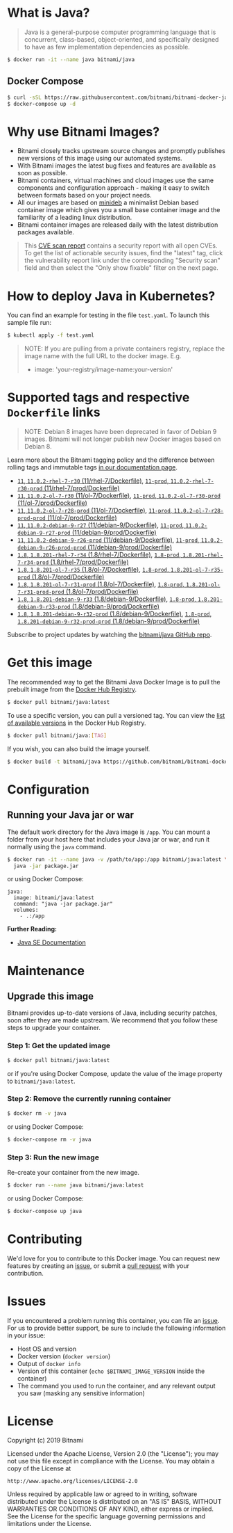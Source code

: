 # What is Java?

> Java is a general-purpose computer programming language that is concurrent, class-based, object-oriented, and specifically designed to have as few implementation dependencies as possible.

```bash
$ docker run -it --name java bitnami/java
```

## Docker Compose

```bash
$ curl -sSL https://raw.githubusercontent.com/bitnami/bitnami-docker-java/master/docker-compose.yml > docker-compose.yml
$ docker-compose up -d
```

# Why use Bitnami Images?

* Bitnami closely tracks upstream source changes and promptly publishes new versions of this image using our automated systems.
* With Bitnami images the latest bug fixes and features are available as soon as possible.
* Bitnami containers, virtual machines and cloud images use the same components and configuration approach - making it easy to switch between formats based on your project needs.
* All our images are based on [minideb](https://github.com/bitnami/minideb) a minimalist Debian based container image which gives you a small base container image and the familiarity of a leading linux distribution.
* Bitnami container images are released daily with the latest distribution packages available.


> This [CVE scan report](https://quay.io/repository/bitnami/java?tab=tags) contains a security report with all open CVEs. To get the list of actionable security issues, find the "latest" tag, click the vulnerability report link under the corresponding "Security scan" field and then select the "Only show fixable" filter on the next page.

# How to deploy Java in Kubernetes?

You can find an example for testing in the file `test.yaml`. To launch this sample file run:

```bash
$ kubectl apply -f test.yaml
```

> NOTE: If you are pulling from a private containers registry, replace the image name with the full URL to the docker image. E.g.
>
> - image: 'your-registry/image-name:your-version'

# Supported tags and respective `Dockerfile` links

> NOTE: Debian 8 images have been deprecated in favor of Debian 9 images. Bitnami will not longer publish new Docker images based on Debian 8.

Learn more about the Bitnami tagging policy and the difference between rolling tags and immutable tags [in our documentation page](https://docs.bitnami.com/containers/how-to/understand-rolling-tags-containers/).


- [`11`, `11.0.2-rhel-7-r30` (11/rhel-7/Dockerfile)](https://github.com/bitnami/bitnami-docker-java/blob/11.0.2-rhel-7-r30/11/rhel-7/Dockerfile), [`11-prod`, `11.0.2-rhel-7-r30-prod` (11/rhel-7/prod/Dockerfile)](https://github.com/bitnami/bitnami-docker-java/blob/11.0.2-rhel-7-r30/11/rhel-7/prod/Dockerfile)
- [`11`, `11.0.2-ol-7-r30` (11/ol-7/Dockerfile)](https://github.com/bitnami/bitnami-docker-java/blob/11.0.2-ol-7-r30/11/ol-7/Dockerfile), [`11-prod`, `11.0.2-ol-7-r30-prod` (11/ol-7/prod/Dockerfile)](https://github.com/bitnami/bitnami-docker-java/blob/11.0.2-ol-7-r30/11/ol-7/prod/Dockerfile)
- [`11`, `11.0.2-ol-7-r28-prod` (11/ol-7/Dockerfile)](https://github.com/bitnami/bitnami-docker-java/blob/11.0.2-ol-7-r28-prod/11/ol-7/Dockerfile), [`11-prod`, `11.0.2-ol-7-r28-prod-prod` (11/ol-7/prod/Dockerfile)](https://github.com/bitnami/bitnami-docker-java/blob/11.0.2-ol-7-r28-prod/11/ol-7/prod/Dockerfile)
- [`11`, `11.0.2-debian-9-r27` (11/debian-9/Dockerfile)](https://github.com/bitnami/bitnami-docker-java/blob/11.0.2-debian-9-r27/11/debian-9/Dockerfile), [`11-prod`, `11.0.2-debian-9-r27-prod` (11/debian-9/prod/Dockerfile)](https://github.com/bitnami/bitnami-docker-java/blob/11.0.2-debian-9-r27/11/debian-9/prod/Dockerfile)
- [`11`, `11.0.2-debian-9-r26-prod` (11/debian-9/Dockerfile)](https://github.com/bitnami/bitnami-docker-java/blob/11.0.2-debian-9-r26-prod/11/debian-9/Dockerfile), [`11-prod`, `11.0.2-debian-9-r26-prod-prod` (11/debian-9/prod/Dockerfile)](https://github.com/bitnami/bitnami-docker-java/blob/11.0.2-debian-9-r26-prod/11/debian-9/prod/Dockerfile)
- [`1.8`, `1.8.201-rhel-7-r34` (1.8/rhel-7/Dockerfile)](https://github.com/bitnami/bitnami-docker-java/blob/1.8.201-rhel-7-r34/1.8/rhel-7/Dockerfile), [`1.8-prod`, `1.8.201-rhel-7-r34-prod` (1.8/rhel-7/prod/Dockerfile)](https://github.com/bitnami/bitnami-docker-java/blob/1.8.201-rhel-7-r34/1.8/rhel-7/prod/Dockerfile)
- [`1.8`, `1.8.201-ol-7-r35` (1.8/ol-7/Dockerfile)](https://github.com/bitnami/bitnami-docker-java/blob/1.8.201-ol-7-r35/1.8/ol-7/Dockerfile), [`1.8-prod`, `1.8.201-ol-7-r35-prod` (1.8/ol-7/prod/Dockerfile)](https://github.com/bitnami/bitnami-docker-java/blob/1.8.201-ol-7-r35/1.8/ol-7/prod/Dockerfile)
- [`1.8`, `1.8.201-ol-7-r31-prod` (1.8/ol-7/Dockerfile)](https://github.com/bitnami/bitnami-docker-java/blob/1.8.201-ol-7-r31-prod/1.8/ol-7/Dockerfile), [`1.8-prod`, `1.8.201-ol-7-r31-prod-prod` (1.8/ol-7/prod/Dockerfile)](https://github.com/bitnami/bitnami-docker-java/blob/1.8.201-ol-7-r31-prod/1.8/ol-7/prod/Dockerfile)
- [`1.8`, `1.8.201-debian-9-r33` (1.8/debian-9/Dockerfile)](https://github.com/bitnami/bitnami-docker-java/blob/1.8.201-debian-9-r33/1.8/debian-9/Dockerfile), [`1.8-prod`, `1.8.201-debian-9-r33-prod` (1.8/debian-9/prod/Dockerfile)](https://github.com/bitnami/bitnami-docker-java/blob/1.8.201-debian-9-r33/1.8/debian-9/prod/Dockerfile)
- [`1.8`, `1.8.201-debian-9-r32-prod` (1.8/debian-9/Dockerfile)](https://github.com/bitnami/bitnami-docker-java/blob/1.8.201-debian-9-r32-prod/1.8/debian-9/Dockerfile), [`1.8-prod`, `1.8.201-debian-9-r32-prod-prod` (1.8/debian-9/prod/Dockerfile)](https://github.com/bitnami/bitnami-docker-java/blob/1.8.201-debian-9-r32-prod/1.8/debian-9/prod/Dockerfile)

Subscribe to project updates by watching the [bitnami/java GitHub repo](https://github.com/bitnami/bitnami-docker-java).

# Get this image

The recommended way to get the Bitnami Java Docker Image is to pull the prebuilt image from the [Docker Hub Registry](https://hub.docker.com/r/bitnami/java).

```bash
$ docker pull bitnami/java:latest
```

To use a specific version, you can pull a versioned tag. You can view the [list of available versions](https://hub.docker.com/r/bitnami/java/tags/) in the Docker Hub Registry.

```bash
$ docker pull bitnami/java:[TAG]
```

If you wish, you can also build the image yourself.

```bash
$ docker build -t bitnami/java https://github.com/bitnami/bitnami-docker-java.git
```

# Configuration

## Running your Java jar or war

The default work directory for the Java image is `/app`. You can mount a folder from your host here that includes your Java jar or war, and run it normally using the `java` command.

```bash
$ docker run -it --name java -v /path/to/app:/app bitnami/java:latest \
  java -jar package.jar
```

or using Docker Compose:

```
java:
  image: bitnami/java:latest
  command: "java -jar package.jar"
  volumes:
    - .:/app
```

**Further Reading:**

  - [Java SE Documentation](https://docs.oracle.com/javase/8/docs/api/)

# Maintenance

## Upgrade this image

Bitnami provides up-to-date versions of Java, including security patches, soon after they are made upstream. We recommend that you follow these steps to upgrade your container.

### Step 1: Get the updated image

```bash
$ docker pull bitnami/java:latest
```

or if you're using Docker Compose, update the value of the image property to `bitnami/java:latest`.

### Step 2: Remove the currently running container

```bash
$ docker rm -v java
```

or using Docker Compose:

```bash
$ docker-compose rm -v java
```

### Step 3: Run the new image

Re-create your container from the new image.

```bash
$ docker run --name java bitnami/java:latest
```

or using Docker Compose:

```bash
$ docker-compose up java
```

# Contributing

We'd love for you to contribute to this Docker image. You can request new features by creating an [issue](https://github.com/bitnami/bitnami-docker-java/issues), or submit a [pull request](https://github.com/bitnami/bitnami-docker-java/pulls) with your contribution.

# Issues

If you encountered a problem running this container, you can file an [issue](https://github.com/bitnami/bitnami-docker-java/issues). For us to provide better support, be sure to include the following information in your issue:

- Host OS and version
- Docker version (`docker version`)
- Output of `docker info`
- Version of this container (`echo $BITNAMI_IMAGE_VERSION` inside the container)
- The command you used to run the container, and any relevant output you saw (masking any sensitive
information)

# License

Copyright (c) 2019 Bitnami

Licensed under the Apache License, Version 2.0 (the "License");
you may not use this file except in compliance with the License.
You may obtain a copy of the License at

    http://www.apache.org/licenses/LICENSE-2.0

Unless required by applicable law or agreed to in writing, software
distributed under the License is distributed on an "AS IS" BASIS,
WITHOUT WARRANTIES OR CONDITIONS OF ANY KIND, either express or implied.
See the License for the specific language governing permissions and
limitations under the License.
